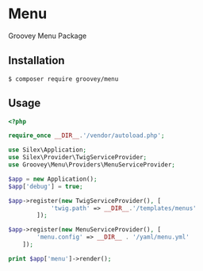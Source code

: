 # Menu

Groovey Menu Package


## Installation

    $ composer require groovey/menu

## Usage

```php
<?php

require_once __DIR__.'/vendor/autoload.php';

use Silex\Application;
use Silex\Provider\TwigServiceProvider;
use Groovey\Menu\Providers\MenuServiceProvider;

$app = new Application();
$app['debug'] = true;

$app->register(new TwigServiceProvider(), [
            'twig.path' => __DIR__.'/templates/menus'
        ]);

$app->register(new MenuServiceProvider(), [
        'menu.config' => __DIR__ . '/yaml/menu.yml'
    ]);

print $app['menu']->render();
```


